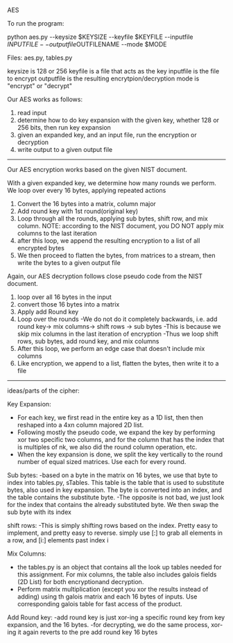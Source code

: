 AES

To run the program:

python aes.py --keysize $KEYSIZE --keyfile $KEYFILE --inputfile $INPUTFILE--outputfile$OUTFILENAME --mode $MODE

Files: aes.py, tables.py

keysize is 128 or 256
keyfile is a file that acts as the key
inputfile is the file to encrypt
outputfile is the resulting encrytpion/decryption
mode is "encrypt" or "decrypt"

Our AES works as follows:
1. read input
2. determine how to do key expansion with the given key, whether 128 or 256 bits, then run key expansion
3. given an expanded key, and an input file, run the encryption or decryption
4. write output to a given output file

_______________________________________________________________________________________

Our AES encryption works based on the given NIST document.

With a given expanded key, we determine how many rounds we perform. We loop over
every 16 bytes, applying repeated actions
1. Convert the 16 bytes into a matrix, column major
2. Add round key with 1st round(original key)
3. Loop through all the rounds, applying sub bytes, shift row, and mix column.
	NOTE: according to the NIST document, you DO NOT apply mix columns to the last iteration
4. after this loop, we append the resulting encryption to a list of all encrypted bytes
5. We then proceed to flatten the bytes, from matrices to a stream, then write the bytes to a given output file


Again, our AES decryption follows close pseudo code from the NIST document.

1. loop over all 16 bytes in the input
2. convert those 16 bytes into a matrix
3. Apply add Round key
4. Loop over the rounds
	-We do not do it completely backwards, i.e. add round key-> mix columns-> shift rows -> sub bytes
	-This is because we skip mix columns in the last iteration of encryption
	-Thus we loop shift rows, sub bytes, add round key, and mix columns
5. After this loop, we perform an edge case that doesn't include mix columns
6. Like encryption, we append to a list, flatten the bytes, then write it to a file

_______________________________________________________________________________________

ideas/parts of the cipher:

Key Expansion:
- For each key, we first read in the entire key as a 1D list, then then reshaped into a 4xn column majored 2D list.
- Following mostly the pseudo code, we expand the key by performing xor two specific two columns, and for the column that has the index that is multiples of nk, we also did the round column operation, etc.
- When the key expansion is done, we split the key vertically to the round number of equal sized matrices. Use each for every round. 

Sub bytes:
-based on a byte in the matrix on 16 bytes, we use that byte to index into tables.py, sTables. This table is the table that is used to substitute bytes, also used in key expansion. The byte is converted into an index, and the table contains the substitute byte.
-The opposite is not bad, we just look for the index that contains the already substituted byte. We then swap the sub byte with its index


shift rows:
-This is simply shifting rows based on the index. Pretty easy to implement, and pretty easy to reverse. simply use [:] to grab all elements in a row, and [i:] elements past index i

Mix Columns:
- the tables.py is an object that contains all the look up tables needed for this assignment. For mix columns, the table also includes galois fields (2D List) for both encryptionand decryption. 
- Perform matrix multiplication (except you xor the results instead of adding) using th galois matrix and each 16 bytes of inputs. Use corresponding galois table for fast access of the product. 


Add Round key:
-add round key is just xor-ing a specific round key from key expansion, and the 16 bytes.
-for decrypting, we do the same process, xor-ing it again reverts to the pre add round key 16 bytes











